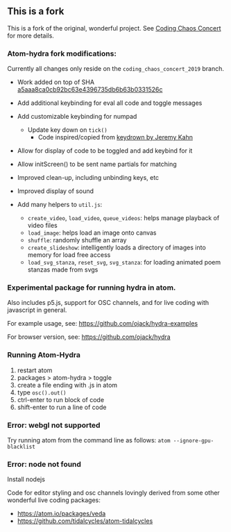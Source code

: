 ## This is a fork

This is a fork of the original, wonderful project. See [Coding Chaos Concert](https://github.com/RKelln/CodingChaosConcert) for more details.


### Atom-hydra fork modifications:

Currently all changes only reside on the `coding_chaos_concert_2019` branch.

* Work added on top of SHA [a5aaa8ca0cb92bc63e4396735db6b63b0331526c](https://github.com/ojack/atom-hydra/tree/a5aaa8ca0cb92bc63e4396735db6b63b0331526c)

* Add additional keybinding for eval all code and toggle messages
* Add customizable keybinding for numpad
  * Update key down on `tick()`
    * Code inspired/copied from [keydrown by Jeremy Kahn](http://jeremyckahn.github.io/keydrown/)
* Allow for display of code to be toggled and add keybind for it
* Allow initScreen() to be sent name partials for matching 
* Improved clean-up, including unbinding keys, etc
* Improved display of sound 

* Add many helpers to `util.js`:
  * `create_video`, `load_video`, `queue_videos`: helps manage playback of video files
  * `load_image`: helps load an image onto canvas
  * `shuffle`: randomly shuffle an array
  * `create_slideshow`: intelligently loads a directory of images into memory for load free access
  * `load_svg_stanza`, `reset_svg`, `svg_stanza`: for loading animated poem stanzas made from svgs


### Experimental package for running hydra in atom.
Also includes p5.js, support for OSC channels, and for live coding with javascript in general.

For example usage, see: https://github.com/ojack/hydra-examples

For browser version, see: https://github.com/ojack/hydra


### Running Atom-Hydra
1. restart atom
2. packages > atom-hydra > toggle
3. create a file ending with .js in atom
4. type `osc().out()`
5. ctrl-enter to run block of code
6. shift-enter to run a line of code

### Error: webgl not supported
Try running atom from the command line as follows:
`atom --ignore-gpu-blacklist `

### Error: node not found
Install nodejs

Code for editor styling and osc channels lovingly derived from some other wonderful live coding packages:
* https://atom.io/packages/veda
* https://github.com/tidalcycles/atom-tidalcycles

